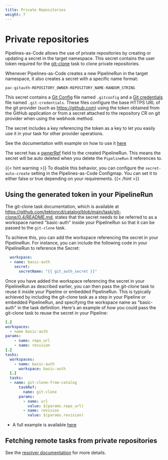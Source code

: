 ```yaml
---
title: Private Repositories
weight: 7
---
```

# Private repositories

Pipelines-as-Code allows the use of private repositories by creating or
updating a secret in the target namespace. This secret contains the user token
required for the [git-clone](https://hub.tekton.dev/tekton/task/git-clone) task
to clone private repositories.

Whenever Pipelines-as-Code creates a new PipelineRun in the target namespace,
it also creates a secret with a specific name format:

`pac-gitauth-REPOSITORY_OWNER-REPOSITORY_NAME-RANDOM_STRING`

This secret contains a [Git Config](https://git-scm.com/docs/git-config) file named
`.gitconfig` and a [Git credentials](https://git-scm.com/docs/gitcredentials)
file named `.git-credentials`. These files configure the base HTTPS URL of the git provider
(such as <https://github.com>) using the token obtained from the GitHub application
or from a secret attached to the repository CR on git provider when using the webhook method.

The secret includes a key referencing the token as a key to let you easily use it in your task for
other provider operations.

See the documentation with example on how to use it
[here](../authoringprs/#using-the-temporary-github-app-token-for-github-api-operations)

The secret has a
[ownerRef](https://kubernetes.io/docs/concepts/overview/working-with-objects/owners-dependents/)
field to the created PipelineRun. This means the secret will be auto deleted
when you delete the `PipelineRun` it references to.

{{< hint warning >}}
To disable this behavior, you can configure the `secret-auto-create` setting in
the Pipelines-as-Code Configmap. You can set it to either false or true
depending on your requirements.
{{< /hint >}}

## Using the generated token in your PipelineRun

The git-clone task documentation, which is available at
<https://github.com/tektoncd/catalog/blob/main/task/git-clone/0.4/README.md>,
states that the secret needs to be referred to as a workspace named
"basic-auth" inside your PipelineRun so that it can be passed to
the `git-clone` task.

To achieve this, you can add the workspace referencing the secret in your
PipelineRun. For instance, you can include the following code in your
PipelineRun to reference the Secret:

```yaml
  workspace:
  - name: basic-auth
    secret:
      secretName: "{{ git_auth_secret }}"
```

Once you have added the workspace referencing the secret in your PipelineRun as
described earlier, you can then pass the git-clone task to reuse it inside your
Pipeline or embedded PipelineRun. This is typically achieved by including the
git-clone task as a step in your Pipeline or embedded PipelineRun, and
specifying the workspace name as "basic-auth" in the task definition. Here's an
example of how you could pass the git-clone task to reuse the secret in your
Pipeline:

```yaml
[…]
workspaces:
  - name basic-auth
params:
    - name: repo_url
    - name: revision
[…]
tasks:
  workspaces:
    - name: basic-auth
      workspace: basic-auth
  […]
  tasks:
  - name: git-clone-from-catalog
      taskRef:
        name: git-clone
      params:
        - name: url
          value: $(params.repo_url)
        - name: revision
          value: $(params.revision)
```

- A full example is available
  [here](https://github.com/openshift-pipelines/pipelines-as-code/blob/main/test/testdata/pipelinerun_git_clone_private.yaml)

## Fetching remote tasks from private repositories

See the [resolver documentation](../resolver/#remote-http-url-from-a-private-github-repository) for more details.
